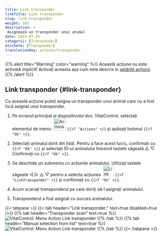 ```yaml
---
title: Link transponder
linkTitle: Link transponder
slug: link-transponder
weight: 102
description: >
 Asignează un transponder unui animal
date: 2023-07-26
categorii: [Transponder]
etichete: [Transponder]
translationKey: actions/transponder
---
```

{{% alert title="Warning" color="warning" %}}
Această acțiune nu este activată implicit! Activați aceasta așa cum este descris în [setările acțiunii](../setting/).
{{% /alert %}}

## Link transponder {#link-transponder}

Cu această acțiune puteți asigna un transponder unui animal care nu a fost încă asignat unui transponder.

1. Pe ecranul principal al dispozitivului dvs. VitalControl, selectați elementul de meniu &nbsp;<img src="/icons/actions.svg" width="40" align="bottom" alt="Actions" /> `{{<T "Actions" >}}` și apăsați butonul `{{<T "Ok" >}}`.

2. Selectați animalul dorit din listă. Pentru a face acest lucru, confirmați cu `{{<T "Ok" >}}` și selectați ID-ul animalului folosind tastele săgeată △ ▽. Confirmați cu `{{<T "Ok" >}}`.

3. Se deschide un submeniu cu acțiunile animalului. Utilizați tastele săgeată ◁ ▷ △ ▽ pentru a selecta acțiunea &nbsp;<img src="/icons/actions/link-transponder.svg" width="35" align="bottom" alt="Link transponder" /> `{{<T "LinkTransponder" >}}` și confirmați cu `{{<T "Ok" >}}`.

4. Acum scanați transponderul pe care doriți să-l asignați animalului.

5. Transponderul a fost asignat cu succes animalului.

{{< tabpane >}}
{{< tab header="Link transponder:" text=true disabled=true />}}
{{% tab header="Transponder scan" text=true %}}
![VitalControl: Menu Action Link transponder](../images/linktransponder-scan.png "Link transponder")
{{% /tab %}}
{{% tab header="Manual selection from list" text=true %}}
![VitalControl: Menu Action Link transponder](../images/linktransponder.png "Link transponder")
{{% /tab %}}
{{< /tabpane >}}
